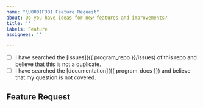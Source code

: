 ```yaml
---
name: "\U0001F381 Feature Request"
about: Do you have ideas for new features and improvements?
title: ''
labels: Feature
assignees: ''

---
```


<!--
  Hi there! Thank you for wanting to make {{ program_name }} better.

  Before you submit this; let's make sure of a few things.
  Please make sure the following boxes are ticked if they are correct.
  If not, please try and fulfill these first.
-->

<!-- Checked checkbox should look like this: [x] -->
- [ ] I have searched the [issues]({{ program_repo }}/issues) of this repo and believe that this is not a duplicate.
- [ ] I have searched the [documentation]({{ program_docs }}) and believe that my question is not covered.

## Feature Request
<!-- Now feel free to write your idea for improvement. Thanks again 🙌 ❤️ -->

